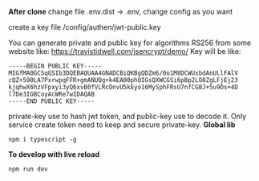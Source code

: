 **After clone**
change file .env.dist -> .env, change config as you want

create a key file /config/authen/jwt-public.key

You can generate private and public key for algorithms RS256 from some website like: https://travistidwell.com/jsencrypt/demo/
Key will be like:

```
-----BEGIN PUBLIC KEY-----
MIGfMA0GCSqGSIb3DQEBAQUAA4GNADCBiQKBgQDZm6/0o1M8DCWUxbdAnULlFAlV
cQZ+590LA7PxrwpqFFR+gmANUQg+k4EA00phOIGsQXWCGSi6pBp2LO8ZgLFjEj23
kjqhwX6hzVFpxyi3yQ6xvB0fVLRcDnvU5kEyo16MySphFRsU7nfCGBJ+5u9Os+4D
l7De3IGBCoyAcWRe7wIDAQAB
-----END PUBLIC KEY-----
```

private-key use to hash jwt token, and public-key use to decode it. Only service create token need to keep and secure private-key.
**Global lib**

```
npm i typescript -g
```

**To develop with live reload**

```
npm run dev
```
